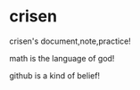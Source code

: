 # crisen
crisen's document,note,practice!

math is the language of god!


github is a kind of belief!

